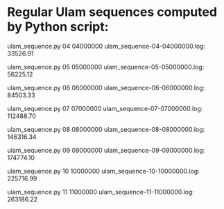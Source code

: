 # Regular Ulam sequences computed by Python script:

ulam_sequence.py 04 04000000 ulam_sequence-04-04000000.log:   33526.91

ulam_sequence.py 05 05000000 ulam_sequence-05-05000000.log:   56225.12

ulam_sequence.py 06 06000000 ulam_sequence-06-06000000.log:   84503.33

ulam_sequence.py 07 07000000 ulam_sequence-07-07000000.log:  112488.70

ulam_sequence.py 08 08000000 ulam_sequence-08-08000000.log:  146316.34

ulam_sequence.py 09 09000000 ulam_sequence-09-09000000.log:  174774.10

ulam_sequence.py 10 10000000 ulam_sequence-10-10000000.log:  225716.99

ulam_sequence.py 11 11000000 ulam_sequence-11-11000000.log:  263186.22

